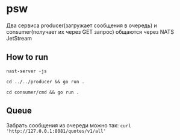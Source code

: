 # psw
Два сервиса producer(загружает сообщения в очередь) и consumer(получает их через GET запрос) общаются через NATS JetStream

## How to run ##
    nast-server -js 
    
    cd ../../producer && go run .
    
    cd consumer/cmd && go run .


## Queue
Забрать сообщения из очереди можно так: 
    `curl 'http://127.0.0.1:8081/quotes/v1/all'`
